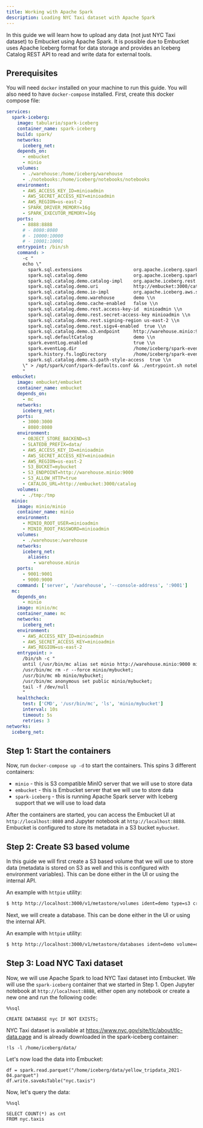 ```yaml
---
title: Working with Apache Spark
description: Loading NYC Taxi dataset with Apache Spark
---
```


In this guide we will learn how to upload any data (not just NYC Taxi dataset) to Embucket using Apache Spark.
It is possible due to Embucket uses Apache Iceberg format for data storage and provides an Iceberg Catalog REST API to read and write data for external tools.

## Prerequisites

You will need `docker` installed on your machine to run this guide. You will also need to have `docker-compose` installed.
First, create this docker compose file:

```yaml
services:
  spark-iceberg:
    image: tabulario/spark-iceberg
    container_name: spark-iceberg
    build: spark/
    networks:
      iceberg_net:
    depends_on:
      - embucket
      - minio
    volumes:
      - ./warehouse:/home/iceberg/warehouse
      - ./notebooks:/home/iceberg/notebooks/notebooks
    environment:
      - AWS_ACCESS_KEY_ID=minioadmin
      - AWS_SECRET_ACCESS_KEY=minioadmin
      - AWS_REGION=us-east-2
      - SPARK_DRIVER_MEMORY=16g
      - SPARK_EXECUTOR_MEMORY=16g
    ports:
      - 8888:8888
      # - 8080:8080
      # - 10000:10000
      # - 10001:10001
    entrypoint: /bin/sh
    command: >
      -c "
      echo \"
        spark.sql.extensions                   org.apache.iceberg.spark.extensions.IcebergSparkSessionExtensions \\n
        spark.sql.catalog.demo                 org.apache.iceberg.spark.SparkCatalog \\n
        spark.sql.catalog.demo.catalog-impl    org.apache.iceberg.rest.RESTCatalog \\n
        spark.sql.catalog.demo.uri             http://embucket:3000/catalog \\n
        spark.sql.catalog.demo.io-impl         org.apache.iceberg.aws.s3.S3FileIO \\n
        spark.sql.catalog.demo.warehouse       demo \\n
        spark.sql.catalog.demo.cache-enabled   false \\n
        spark.sql.catalog.demo.rest.access-key-id  minioadmin \\n
        spark.sql.catalog.demo.rest.secret-access-key minioadmin \\n
        spark.sql.catalog.demo.rest.signing-region us-east-2 \\n
        spark.sql.catalog.demo.rest.sigv4-enabled  true \\n
        spark.sql.catalog.demo.s3.endpoint     http://warehouse.minio:9000 \\n
        spark.sql.defaultCatalog               demo \\n
        spark.eventLog.enabled                 true \\n 
        spark.eventLog.dir                     /home/iceberg/spark-events \\n
        spark.history.fs.logDirectory          /home/iceberg/spark-events \\n
        spark.sql.catalog.demo.s3.path-style-access  true \\n
      \" > /opt/spark/conf/spark-defaults.conf && ./entrypoint.sh notebook
      "
  embucket:
    image: embucket/embucket
    container_name: embucket
    depends_on:
      - mc
    networks:
      iceberg_net:
    ports:
      - 3000:3000
      - 8080:8080
    environment:
      - OBJECT_STORE_BACKEND=s3
      - SLATEDB_PREFIX=data/
      - AWS_ACCESS_KEY_ID=minioadmin
      - AWS_SECRET_ACCESS_KEY=minioadmin
      - AWS_REGION=us-east-2
      - S3_BUCKET=mybucket
      - S3_ENDPOINT=http://warehouse.minio:9000
      - S3_ALLOW_HTTP=true
      - CATALOG_URL=http://embucket:3000/catalog
    volumes:
      - ./tmp:/tmp
  minio:
    image: minio/minio
    container_name: minio
    environment:
      - MINIO_ROOT_USER=minioadmin
      - MINIO_ROOT_PASSWORD=minioadmin
    volumes:
      - ./warehouse:/warehouse
    networks:
      iceberg_net:
        aliases:
          - warehouse.minio
    ports:
      - 9001:9001
      - 9000:9000
    command: ['server', '/warehouse', '--console-address', ':9001']
  mc:
    depends_on:
      - minio
    image: minio/mc
    container_name: mc
    networks:
      iceberg_net:
    environment:
      - AWS_ACCESS_KEY_ID=minioadmin
      - AWS_SECRET_ACCESS_KEY=minioadmin
      - AWS_REGION=us-east-2
    entrypoint: >
      /bin/sh -c "
      until (/usr/bin/mc alias set minio http://warehouse.minio:9000 minioadmin minioadmin) do echo '...waiting...' && sleep 1; done;
      /usr/bin/mc rm -r --force minio/mybucket;
      /usr/bin/mc mb minio/mybucket;
      /usr/bin/mc anonymous set public minio/mybucket;
      tail -f /dev/null
      "
    healthcheck:
      test: ['CMD', '/usr/bin/mc', 'ls', 'minio/mybucket']
      interval: 10s
      timeout: 5s
      retries: 3
networks:
  iceberg_net:
```

## Step 1: Start the containers

Now, run `docker-compose up -d` to start the containers.
This spins 3 different containers:

- `minio` - this is S3 compatible MinIO server that we will use to store data
- `embucket` - this is Embucket server that we will use to store data
- `spark-iceberg` - this is running Apache Spark server with Iceberg support that we will use to load data

After the containers are started, you can access the Embucket UI at `http://localhost:8080` and Jupyter notebook at `http://localhost:8888`. Embucket is configured to store its metadata in a S3 bucket `mybucket`.

## Step 2: Create S3 based volume

In this guide we will first create a S3 based volume that we will use to store data (metadata is stored on S3 as well and this is configured with environment variables). This can be done either in the UI or using the internal API.

An example with `httpie` utility:

```bash
$ http http://localhost:3000/v1/metastore/volumes ident=demo type=s3 credentials:='{"credential_type":"access_key","aws-access-key-id":"minioadmin","aws-secret-access-key":"minioadmin"}' bucket=mybucket endpoint='http://warehouse.minio:9000'
```

Next, we will create a database. This can be done either in the UI or using the internal API.

An example with `httpie` utility:

```bash
$ http http://localhost:3000/v1/metastore/databases ident=demo volume=demo
```

## Step 3: Load NYC Taxi dataset

Now, we will use Apache Spark to load NYC Taxi dataset into Embucket. We will use the `spark-iceberg` container that we started in Step 1. Open Jupyter notebook at `http://localhost:8888`, either open any notebook or create a new one and run the following code:

```
%%sql

CREATE DATABASE nyc IF NOT EXISTS;
```

NYC Taxi dataset is available at https://www.nyc.gov/site/tlc/about/tlc-data.page and is already downloaded in the spark-iceberg container:

```
!ls -l /home/iceberg/data/
```

Let's now load the data into Embucket:

```
df = spark.read.parquet("/home/iceberg/data/yellow_tripdata_2021-04.parquet")
df.write.saveAsTable("nyc.taxis")
```

Now, let's query the data:

```
%%sql

SELECT COUNT(*) as cnt
FROM nyc.taxis
```
